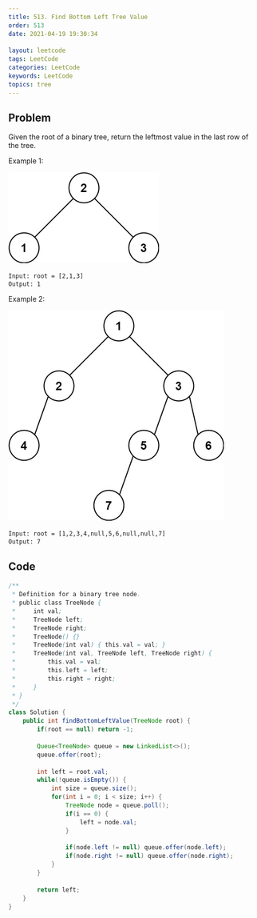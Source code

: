 ```yaml
---
title: 513. Find Bottom Left Tree Value
order: 513
date: 2021-04-19 19:30:34

layout: leetcode
tags: LeetCode
categories: LeetCode
keywords: LeetCode
topics: tree
---
```


## Problem

Given the root of a binary tree, return the leftmost value in the last row of the tree.

Example 1:

![image tooltip here](./assets/513-1.jpeg)

```
Input: root = [2,1,3]
Output: 1
```

Example 2:

![image tooltip here](./assets/513-2.jpeg)

```
Input: root = [1,2,3,4,null,5,6,null,null,7]
Output: 7
```

## Code

```java
/**
 * Definition for a binary tree node.
 * public class TreeNode {
 *     int val;
 *     TreeNode left;
 *     TreeNode right;
 *     TreeNode() {}
 *     TreeNode(int val) { this.val = val; }
 *     TreeNode(int val, TreeNode left, TreeNode right) {
 *         this.val = val;
 *         this.left = left;
 *         this.right = right;
 *     }
 * }
 */
class Solution {
    public int findBottomLeftValue(TreeNode root) {
        if(root == null) return -1;

        Queue<TreeNode> queue = new LinkedList<>();
        queue.offer(root);

        int left = root.val;
        while(!queue.isEmpty()) {
            int size = queue.size();
            for(int i = 0; i < size; i++) {
                TreeNode node = queue.poll();
                if(i == 0) {
                    left = node.val;
                }

                if(node.left != null) queue.offer(node.left);
                if(node.right != null) queue.offer(node.right);
            }
        }

        return left;
    }
}
```
